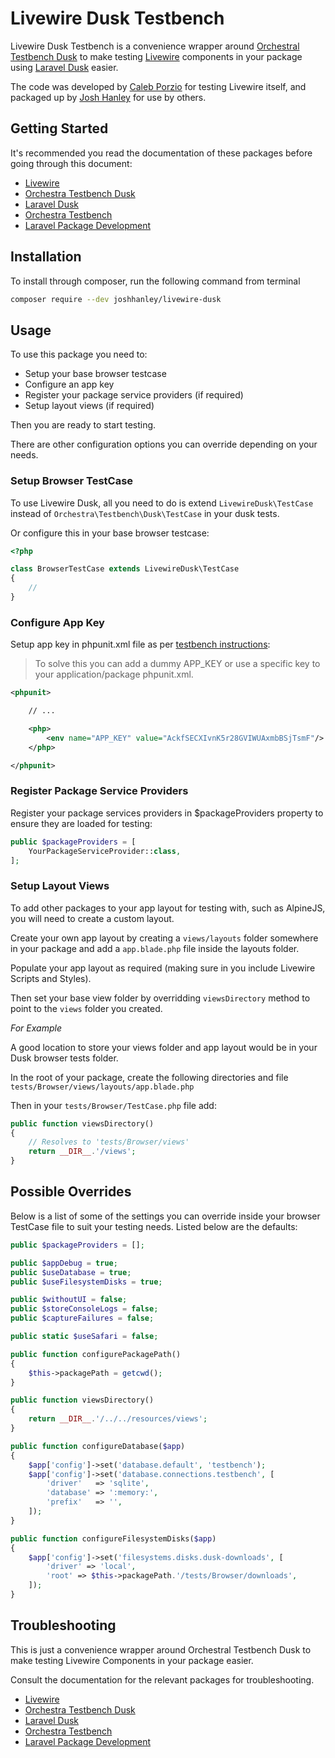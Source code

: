 # Livewire Dusk Testbench

Livewire Dusk Testbench is a convenience wrapper around [Orchestral Testbench Dusk](https://github.com/orchestral/testbench-dusk) to make testing [Livewire](https://github.com/livewire/livewire) components in your package using [Laravel Dusk](https://laravel.com/docs/dusk) easier.

The code was developed by [Caleb Porzio](https://github.com/calebporzio) for testing Livewire itself, and packaged up by [Josh Hanley](https://github.com/joshhanley) for use by others.

## Getting Started

It's recommended you read the documentation of these packages before going through this document:

- [Livewire](https://laravel-livewire.com/docs)
- [Orchestra Testbench Dusk](https://github.com/orchestral/testbench-dusk)
- [Laravel Dusk](https://laravel.com/docs/dusk)
- [Orchestra Testbench](https://github.com/orchestral/testbench)
- [Laravel Package Development](https://laravel.com/docs/packages)

## Installation

To install through composer, run the following command from terminal

```bash
composer require --dev joshhanley/livewire-dusk
```

## Usage

To use this package you need to:

- Setup your base browser testcase
- Configure an app key
- Register your package service providers (if required)
- Setup layout views (if required)

Then you are ready to start testing.

There are other configuration options you can override depending on your needs.

### Setup Browser TestCase

To use Livewire Dusk, all you need to do is extend `LivewireDusk\TestCase` instead of `Orchestra\Testbench\Dusk\TestCase` in your dusk tests.

Or configure this in your base browser testcase:

```php
<?php

class BrowserTestCase extends LivewireDusk\TestCase
{
    //
}
```

### Configure App Key

Setup app key in phpunit.xml file as per [testbench instructions](https://github.com/orchestral/testbench#no-supported-encrypter-found-the-cipher-and--or-key-length-are-invalid):

>To solve this you can add a dummy APP_KEY or use a specific key to your application/package phpunit.xml.

```xml
<phpunit>

    // ...

    <php>
        <env name="APP_KEY" value="AckfSECXIvnK5r28GVIWUAxmbBSjTsmF"/>
    </php>

</phpunit>

```

### Register Package Service Providers

Register your package services providers in $packageProviders property to ensure they are loaded for testing:

```php
public $packageProviders = [
    YourPackageServiceProvider::class,
];
```

### Setup Layout Views

To add other packages to your app layout for testing with, such as AlpineJS, you will need to create a custom layout.

Create your own app layout by creating a `views/layouts` folder somewhere in your package and add a `app.blade.php` file inside the layouts folder.

Populate your app layout as required (making sure in you include Livewire Scripts and Styles).

Then set your base view folder by overridding `viewsDirectory` method to point to the `views` folder you created.

*For Example*

A good location to store your views folder and app layout would be in your Dusk browser tests folder.

In the root of your package, create the following directories and file
`tests/Browser/views/layouts/app.blade.php`

Then in your `tests/Browser/TestCase.php` file add:

```php
public function viewsDirectory()
{
    // Resolves to 'tests/Browser/views'
    return __DIR__.'/views';
}
```


## Possible Overrides

Below is a list of some of the settings you can override inside your browser TestCase file to suit your testing needs. Listed below are the defaults:

```php
public $packageProviders = [];

public $appDebug = true;
public $useDatabase = true;
public $useFilesystemDisks = true;

public $withoutUI = false;
public $storeConsoleLogs = false;
public $captureFailures = false;

public static $useSafari = false;

public function configurePackagePath()
{
    $this->packagePath = getcwd();
}

public function viewsDirectory()
{
    return __DIR__.'/../../resources/views';
}

public function configureDatabase($app)
{
    $app['config']->set('database.default', 'testbench');
    $app['config']->set('database.connections.testbench', [
        'driver'   => 'sqlite',
        'database' => ':memory:',
        'prefix'   => '',
    ]);
}

public function configureFilesystemDisks($app)
{
    $app['config']->set('filesystems.disks.dusk-downloads', [
        'driver' => 'local',
        'root' => $this->packagePath.'/tests/Browser/downloads',
    ]);
}

```

## Troubleshooting

This is just a convenience wrapper around Orchestral Testbench Dusk to make testing Livewire Components in your package easier.

Consult the documentation for the relevant packages for troubleshooting.

- [Livewire](https://laravel-livewire.com/docs)
- [Orchestra Testbench Dusk](https://github.com/orchestral/testbench-dusk)
- [Laravel Dusk](https://laravel.com/docs/dusk)
- [Orchestra Testbench](https://github.com/orchestral/testbench)
- [Laravel Package Development](https://laravel.com/docs/packages)
